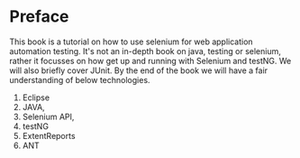 # Preface

This book is a tutorial on how to use selenium for web application automation testing. It's not an in-depth book on java, testing or selenium, rather it focusses on how get up and running with Selenium and testNG. We will also briefly cover JUnit. By the end of the book we will have a fair understanding of below technologies.

1. Eclipse
2. JAVA,
3. Selenium API, 
4. testNG
5. ExtentReports
6. ANT




